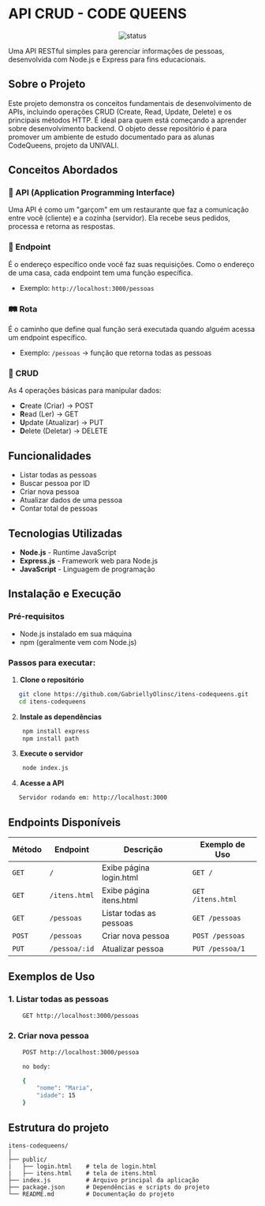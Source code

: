 # API CRUD - CODE QUEENS

<p align="center">
   <img src="https://img.shields.io/static/v1?label=STATUS&message=CONCLUIDO&color=RED&style=for-the-badge" alt="status"/>
</p>

Uma API RESTful simples para gerenciar informações de pessoas, desenvolvida com Node.js e Express para fins educacionais.

## Sobre o Projeto

Este projeto demonstra os conceitos fundamentais de desenvolvimento de APIs, incluindo operações CRUD (Create, Read, Update, Delete) e os principais métodos HTTP. É ideal para quem está começando a aprender sobre desenvolvimento backend. O objeto desse repositório é para promover um ambiente de estudo documentado para as alunas CodeQueens, projeto da UNIVALI.

## Conceitos Abordados

### 🔗 API (Application Programming Interface)

Uma API é como um "garçom" em um restaurante que faz a comunicação entre você (cliente) e a cozinha (servidor). Ela recebe seus pedidos, processa e retorna as respostas.

### 📍 Endpoint

É o endereço específico onde você faz suas requisições. Como o endereço de uma casa, cada endpoint tem uma função específica.

- Exemplo: `http://localhost:3000/pessoas`

### 🛤️ Rota

É o caminho que define qual função será executada quando alguém acessa um endpoint específico.

- Exemplo: `/pessoas` → função que retorna todas as pessoas

### 📝 CRUD

As 4 operações básicas para manipular dados:

- **C**reate (Criar) → POST
- **R**ead (Ler) → GET
- **U**pdate (Atualizar) → PUT
- **D**elete (Deletar) → DELETE

## Funcionalidades

- Listar todas as pessoas
- Buscar pessoa por ID
- Criar nova pessoa
- Atualizar dados de uma pessoa
- Contar total de pessoas

## Tecnologias Utilizadas

- **Node.js** - Runtime JavaScript
- **Express.js** - Framework web para Node.js
- **JavaScript** - Linguagem de programação

## Instalação e Execução

### Pré-requisitos

- Node.js instalado em sua máquina
- npm (geralmente vem com Node.js)

### Passos para executar:

1. **Clone o repositório**

```bash
   git clone https://github.com/GabriellyOlinsc/itens-codequeens.git
   cd itens-codequeens
```

2. **Instale as dependências**

```bash
    npm install express
    npm install path
```

3. **Execute o servidor**

```bash
    node index.js
```

4. **Acesse a API**

```bash
   Servidor rodando em: http://localhost:3000
```

##  Endpoints Disponíveis

| Método | Endpoint        | Descrição               | Exemplo de Uso      |
| ------ | --------------- | ----------------------- | ------------------- |
| `GET`  | `/`             | Exibe página login.html | `GET /`             |
| `GET`  | `/itens.html`   | Exibe página itens.html | `GET /itens.html`   |
| `GET`  | `/pessoas`      | Listar todas as pessoas | `GET /pessoas`      |
| `POST` | `/pessoas`      | Criar nova pessoa       | `POST /pessoas`     |
| `PUT`  | `/pessoa/:id`   | Atualizar pessoa        | `PUT /pessoa/1`     |

##  Exemplos de Uso

### 1. Listar todas as pessoas

```bash
    GET http://localhost:3000/pessoas
```

### 2. Criar nova pessoa
```bash
    POST http://localhost:3000/pessoa

    no body:

    {
        "nome": "Maria",
        "idade": 15
    }
```

## Estrutura do projeto

```
itens-codequeens/
│
├── public/
|   ├── login.html    # tela de login.html
|   ├── itens.html    # tela de itens.html 
├── index.js          # Arquivo principal da aplicação
├── package.json      # Dependências e scripts do projeto
└── README.md         # Documentação do projeto
```
